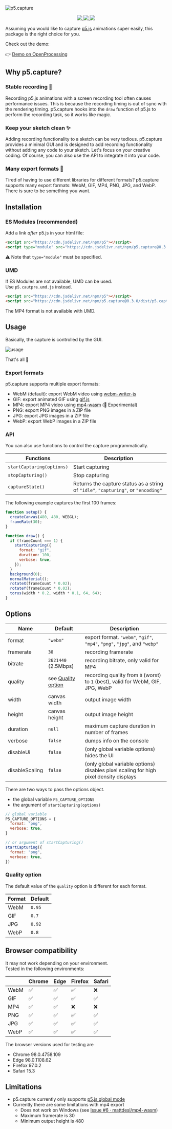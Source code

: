 ![p5.capture](https://user-images.githubusercontent.com/67893738/155303598-97d0c558-27bb-4e28-8e0a-5ae810573696.gif)

<p align="center">
  <a aria-label="npm" href="https://badge.fury.io/js/p5.capture">
    <img src="https://img.shields.io/npm/v/p5.capture?style=for-the-badge&labelColor=223843">
  </a>
  <a aria-label="jsDelivr hits (npm)" href="https://www.jsdelivr.com/package/npm/p5.capture">
    <img src="https://img.shields.io/jsdelivr/npm/hm/p5.capture?style=for-the-badge&labelColor=223843">
  </a>
  <a aria-label="license" href="https://github.com/tapioca24/p5.capture/blob/main/LICENSE">
    <img src="https://img.shields.io/npm/l/p5.capture?style=for-the-badge&labelColor=223843">
  </a>
</p>

Assuming you would like to capture [p5.js](https://p5js.org/) animations super easily, this package is the right choice for you.

Check out the demo:

👉 [Demo on OpenProcessing](https://openprocessing.org/sketch/1494568)

## Why p5.capture?

### Stable recording 🎩

Recording p5.js animations with a screen recording tool often causes performance issues.
This is because the recording timing is out of sync with the rendering timing.
p5.capture hooks into the `draw` function of p5.js to perform the recording task, so it works like magic.

### Keep your sketch clean ✨

Adding recording functionality to a sketch can be very tedious.
p5.capture provides a minimal GUI and is designed to add recording functionality without adding any code to your sketch.
Let's focus on your creative coding.
Of course, you can also use the API to integrate it into your code.

### Many export formats 🤹

Tired of having to use different libraries for different formats?
p5.capture supports many export formats: WebM, GIF, MP4, PNG, JPG, and WebP.
There is sure to be something you want.

## Installation

### ES Modules (recommended)

Add a link *after* p5.js in your html file:

```html
<script src="https://cdn.jsdelivr.net/npm/p5"></script>
<script type="module" src="https://cdn.jsdelivr.net/npm/p5.capture@0.3.0"></script>
```

⚠️ Note that `type="module"` must be specified.

### UMD

If ES Modules are not available, UMD can be used.  
Use `p5.cautpre.umd.js` instead.

```html
<script src="https://cdn.jsdelivr.net/npm/p5"></script>
<script src="https://cdn.jsdelivr.net/npm/p5.capture@0.3.0/dist/p5.capture.umd.js"></script>
```

The MP4 format is not available with UMD.


## Usage

Basically, the capture is controlled by the GUI.

![usage](https://user-images.githubusercontent.com/12683107/157575470-f78c0ae2-ad6f-4656-95b3-7ad6469ed255.gif)

That's all 🎉

### Export formats

p5.capture supports multiple export formats:

- WebM (default): export WebM video using [webm-writer-js](https://github.com/thenickdude/webm-writer-js)
- GIF: export animated GIF using [gif.js](https://github.com/jnordberg/gif.js)
- MP4: export MP4 video using [mp4-wasm](https://github.com/mattdesl/mp4-wasm) (🧪 Experimental)
- PNG: export PNG images in a ZIP file
- JPG: export JPG images in a ZIP file
- WebP: export WebP images in a ZIP file

### API

You can also use functions to control the capture programmatically.

| Functions                 | Description                                                                        |
| ------------------------- | ---------------------------------------------------------------------------------- |
| `startCapturing(options)` | Start capturing                                                                    |
| `stopCapturing()`         | Stop capturing                                                                     |
| `captureState()`          | Returns the capture status as a string of `"idle"`, `"capturing"`, or `"encoding"` |

The following example captures the first 100 frames:

```js
function setup() {
  createCanvas(480, 480, WEBGL);
  frameRate(30);
}

function draw() {
  if (frameCount === 1) {
    startCapturing({
      format: "gif",
      duration: 100,
      verbose: true,
    });
  }
  background(0);
  normalMaterial();
  rotateX(frameCount * 0.02);
  rotateY(frameCount * 0.03);
  torus(width * 0.2, width * 0.1, 64, 64);
}
```

## Options

| Name           | Default                               | Description                                                                           |
| -------------- | ------------------------------------- | ------------------------------------------------------------------------------------- |
| format         | `"webm"`                              | export format. `"webm"`, `"gif"`, `"mp4"`, `"png"`, `"jpg"`, and `"webp"`             |
| framerate      | `30`                                  | recording framerate                                                                   |
| bitrate        | `2621440` (2.5Mbps)                   | recording bitrate, only valid for MP4                                                 |
| quality        | see [Quality option](#quality-option) | recording quality from `0` (worst) to `1` (best), valid for WebM, GIF, JPG, WebP      |
| width          | canvas width                          | output image width                                                                    |
| height         | canvas height                         | output image height                                                                   |
| duration       | `null`                                | maximum capture duration in number of frames                                          |
| verbose        | `false`                               | dumps info on the console                                                             |
| disableUi      | `false`                               | (only global variable options) hides the UI                                           |
| disableScaling | `false`                               | (only global variable options) disables pixel scaling for high pixel density displays |

There are two ways to pass the options object.

- the global variable `P5_CAPTURE_OPTIONS`
- the argument of `startCapturing(options)`

```js
// global variable
P5_CAPTURE_OPTIONS = {
  format: "png",
  verbose: true,
}

// or argument of startCapturing()
startCapturing({
  format: "png",
  verbose: true,
})
```

### Quality option

The default value of the `quality` option is different for each format.

| Format | Default |
| ------ | ------- |
| WebM   | `0.95`  |
| GIF    | `0.7`   |
| JPG    | `0.92`  |
| WebP   | `0.8`   |

## Browser compatibility

It may not work depending on your environment.  
Tested in the following environments:

|      | Chrome | Edge | Firefox | Safari |
| ---- | ------ | ---- | ------- | ------ |
| WebM | ✅     | ✅   | ✅      | ❌     |
| GIF  | ✅     | ✅   | ✅      | ✅     |
| MP4  | ✅     | ✅   | ❌      | ❌     |
| PNG  | ✅     | ✅   | ✅      | ✅     |
| JPG  | ✅     | ✅   | ✅      | ✅     |
| WebP | ✅     | ✅   | ✅      | ✅     |

The browser versions used for testing are

- Chrome 98.0.4758.109
- Edge 98.0.1108.62
- Firefox 97.0.2
- Safari 15.3

## Limitations

- p5.capture currently only supports [p5.js global mode](https://github.com/processing/p5.js/wiki/Global-and-instance-mode)
- Currently there are some limitations with mp4 export
  - Does not work on Windows (see [Issue #6 · mattdesl/mp4-wasm](https://github.com/mattdesl/mp4-wasm/issues/6))
  - Maximum framerate is 30
  - Minimum output height is 480
